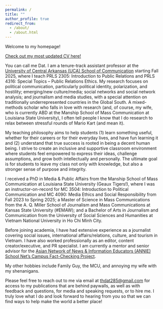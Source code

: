 ```yaml
---
permalink: /
title: ""
author_profile: true
redirect_from: 
  - /about/
  - /about.html
---
```


Welcome to my homepage!

[Check out my most updated CV here!](/files/CV_HDatTran.pdf)

You can call me Dat. I am a tenure-track assistant professor at the [University of Central Arkansas (UCA) School of Communication](https://uca.edu/communication/) starting Fall 2025, where I teach PRLS 2305: Introduction to Public Relations and PRLS 4316: Special Topics – Public Relations Ethics. My research focuses on political communication, particularly political identity, polarization, and hostility; emerging/new culture/media; social networks and social network analysis; and journalism and media studies, with a special attention on traditionally underrepresented countries in the Global South. A mixed-methods scholar who falls in love with research (and, of course, my wife, who is currently ABD at the Manship School of Mass Communication at Louisiana State University), I often tell people I know that I do research to relax between stressful rounds of Mario Kart (and mean it).

My teaching philosophy aims to help students (1) learn something useful, whether for their careers or for their everyday lives, and have fun learning it and (2) understand that true success is rooted in being a decent human being. I strive to create an inclusive and supportive classroom environment where students feel empowered to express their ideas, challenge assumptions, and grow both intellectually and personally. The ultimate goal is for students to leave my class not only with knowledge, but also a stronger sense of purpose and integrity.

I received a PhD in Media & Public Affairs from the Manship School of Mass Communication at Louisiana State University (Geaux Tigers!), where I was an instructor-on-record for MC 3504: Introduction to Political Communication and MC 4090: Media Ethics and Social Responsibility from Fall 2023 to Spring 2025; a Master of Science in Mass Communications from the A. Q. Miller School of Journalism and Mass Communications at Kansas State University (#EMAW); and a Bachelor of Arts in Journalism and Communication from the University of Social Sciences and Humanities at Vietnam National University in Ho Chi Minh City.

Before joining academia, I have had extensive experience as a journalist covering social issues, international affairs/relations, culture, and tourism in Vietnam. I have also worked professionally as an editor, content creator/executive, and PR specialist. I am currently a mentor and senior advisor for the [Asian Network of News & Information Educators (ANNIE) School Net’s Campus Fact-Checking Project](https://talk.annieasia.org/p/annie-school-net-campus-fact-checking).

My other hobbies include Family Guy, the MCU, and annoying my wife with my shenanigans.

Please feel free to reach out to me via email at [thdat285@gmail.com](mailto:thdat285@gmail.com) for access to my publications that are behind paywalls, as well as with feedback and questions, for media and speaking requests, or to hire me. I truly love what I do and look forward to hearing from you so that we can find ways to help make the world a better place!
